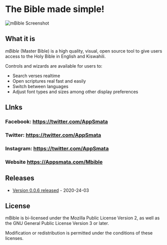 # The Bible made simple!
![mBible Screenshot](https://github.com/Appsmata/mBible4PC/raw/master/images/screenshot1.png "mBible Screenshot")

## What it is

_mBible_ (Master Bible) is a high quality, visual, open source
tool to give users access to the Holy Bible in English and Kiswahili.

Controls and wizards are available for users to:

* Search verses realtime
* Open scriptures real fast and easily
* Switch between languages
* Adjust font types and sizes among other display preferences

## LInks

### Facebook: https://twitter.com/AppSmata

### Twitter: https://twitter.com/AppSmata

### Instagram: https://twitter.com/AppSmata

### Website https://Appsmata.com/Mbible

## Releases

* [Version 0.0.6 released](https://github.com/Appsmata/mBible4PC/releases/tag/v0.0.6) - 2020-24-03

## License

mBible is bi-licensed under the Mozilla Public License
Version 2, as well as the GNU General Public License Version 3 or later.

Modification or redistribution is permitted under the conditions of these licenses.
